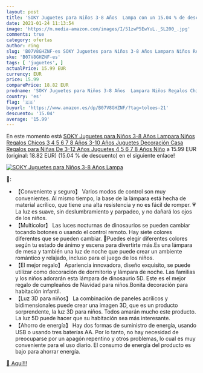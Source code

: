 ```yaml
---
layout: post
title: 'SOKY Juguetes para Niños 3-8 Años  Lampa con un 15.04 % de descuento'
date: 2021-01-24 11:13:54
image: 'https://m.media-amazon.com/images/I/51zwP5EwYuL._SL200_.jpg'
comments: true
category: ofertas
author: ring
slug: 'B07V8GHZNF-es SOKY Juguetes para Niños 3-8 Años Lampara Niños Regalos...'
sku: 'B07V8GHZNF-es'
tags: [ 'juguetes', ]
actualPrice: 15.99 EUR
currency: EUR
price: 15.99
comparePrice: 18.82 EUR
prodname: 'SOKY Juguetes para Niños 3-8 Años  Lampara Niños Regalos Chicos 3 4 5 6 7 8 Años 3-10 Años Juguetes Decoración Casa Regalos para Niñas De 3-12 Años Juguetes 4 5 6 7 8 Años Niño'
country: 'es'
flag: '🇪🇸'
buyurl: 'https://www.amazon.es/dp/B07V8GHZNF/?tag=tolees-21'
descuento: '15.04'
average: '15.99'
---
```


En este momento está [SOKY Juguetes para Niños 3-8 Años  Lampara Niños Regalos Chicos 3 4 5 6 7 8 Años 3-10 Años Juguetes Decoración Casa Regalos para Niñas De 3-12 Años Juguetes 4 5 6 7 8 Años Niño](https://www.amazon.es/dp/B07V8GHZNF/?tag=tolees-21) a 15.99 EUR (original: 18.82 EUR) (15.04 %  de descuento) en el siguiente enlace!

[![SOKY Juguetes para Niños 3-8 Años  Lampa](https://m.media-amazon.com/images/I/51zwP5EwYuL._SL200_.jpg)](https://www.amazon.es/dp/B07V8GHZNF/?tag=tolees-21)

🔎:

- 【Conveniente y seguro】 Varios modos de control son muy convenientes. Al mismo tiempo, la base de la lámpara está hecha de material acrílico, que tiene una alta resistencia y no es fácil de romper. 💗La luz es suave, sin deslumbramiento y parpadeo, y no dañará los ojos de los niños.
- 【Multicolor】 Las luces nocturnas de dinosaurios se pueden cambiar tocando botones o usando el control remoto. Hay siete colores diferentes que se pueden cambiar. 🎉Puedes elegir diferentes colores según tu estado de ánimo y escena para divertirte más.Es una lámpara de mesa y también una luz de noche que puede crear un ambiente romántico y relajado, incluso para el juego de los niños.
- 【El mejor regalo】 Apariencia innovadora, diseño exquisito, se puede utilizar como decoración de dormitorio y lámpara de noche. Las familias y los niños adorarán esta lámpara de dinosaurio 5D. Este es el mejor regalo de cumpleaños de Navidad para niños.Bonita decoración para habitación infantil.
- 【Luz 3D para niños】 La combinación de paneles acrílicos y bidimensionales puede crear una imagen 3D, que es un producto sorprendente, la luz 3D para niños. Todos amarán mucho este producto. La luz 5D puede hacer que su habitación sea más interesante.
- 【Ahorro de energía】 Hay dos formas de suministro de energía, usando USB o usando tres baterías AA. Por lo tanto, no hay necesidad de preocuparse por un apagón repentino y otros problemas, lo cual es muy conveniente para el uso diario. El consumo de energía del producto es bajo para ahorrar energía.

[🛒 Aquí!!!](https://www.amazon.es/dp/B07V8GHZNF/?tag=tolees-21)
